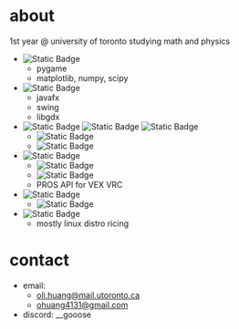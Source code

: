 # about
1st year @ university of toronto studying math and physics
- ![Static Badge](https://img.shields.io/badge/Python-blue?logo=python&logoColor=yellow)
  - pygame
  - matplotlib, numpy, scipy
- ![Static Badge](https://img.shields.io/badge/Java-red?logo=openjdk&logoColor=white)
  - javafx
  - swing
  - libgdx 
- ![Static Badge](https://img.shields.io/badge/Javascript-yellow?logo=javascript&logoColor=white) ![Static Badge](https://img.shields.io/badge/HTML-red?logo=HTML5&logoColor=white) ![Static Badge](https://img.shields.io/badge/CSS-purple?logo=CSS&logoColor=white)
  - ![Static Badge](https://img.shields.io/badge/React-%2361DAFB?logo=react&logoColor=black)
  - ![Static Badge](https://img.shields.io/badge/nodejs-green?logo=node.js&logoColor=white) 
- ![Static Badge](https://img.shields.io/badge/C%2B%2B-blue?logo=cplusplus&logoColor=white)
  - ![Static Badge](https://img.shields.io/badge/raylib-white?logo=raylib&logoColor=black)
  - ![Static Badge](https://img.shields.io/badge/OpenGL-%235586A4?logo=opengl&logoColor=white)
  - PROS API for VEX VRC
- ![Static Badge](https://img.shields.io/badge/-lightblue?logo=c&logoColor=white)
  - ![Static Badge](https://img.shields.io/badge/STMicroelectronics-%2303234B?logo=STMicroelectronics&logoColor=white)
- ![Static Badge](https://img.shields.io/badge/Shell%20Scripting-%234EAA25?logo=gnubash&logoColor=white)
  - mostly linux distro ricing

# contact
- email:
  - oli.huang@mail.utoronto.ca
  - ohuang4131@gmail.com
- discord: __gooose
